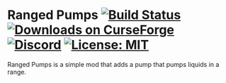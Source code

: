 # Ranged Pumps [![Build Status](https://github.com/refinedmods/rangedpumps/actions/workflows/build.yml/badge.svg?branch=develop)](https://github.com/refinedmods/rangedpumps/actions/workflows/build.yml) [![Downloads on CurseForge](http://cf.way2muchnoise.eu/full_247496_downloads.svg)](http://minecraft.curseforge.com/projects/ranged-pumps) [![Discord](https://img.shields.io/discord/342942776494653441)](https://discordapp.com/invite/VYzsydb) [![License: MIT](https://img.shields.io/badge/License-MIT-yellow.svg)](LICENSE.md)

Ranged Pumps is a simple mod that adds a pump that pumps liquids in a range.
